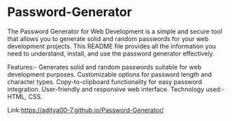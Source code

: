 # Password-Generator
The Password Generator for Web Development is a simple and secure tool that allows you to generate solid and random passwords for your web development projects. This README file provides all the information you need to understand, install, and use the password generator effectively.

Features:-
Generates solid and random passwords suitable for web development purposes.
Customizable options for password length and character types.
Copy-to-clipboard functionality for easy password integration.
User-friendly and responsive web interface.
Technology used:- HTML, CSS.


Link:https://aditya00-7.github.io/Password-Generator/
